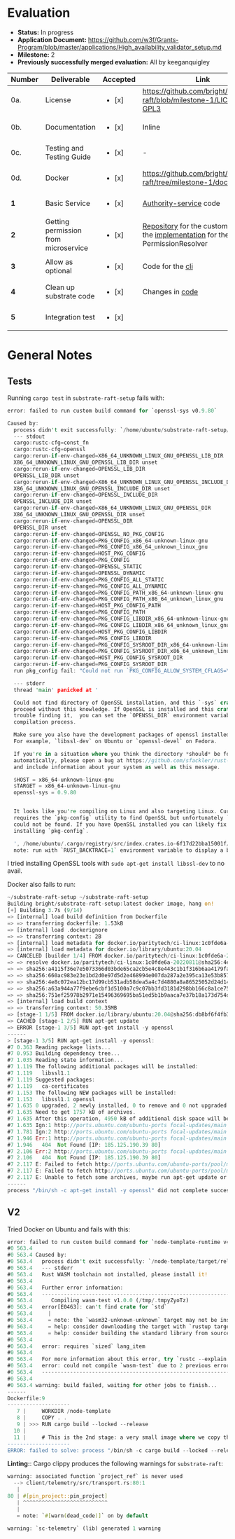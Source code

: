 # Evaluation

- **Status:** In progress
- **Application Document:** https://github.com/w3f/Grants-Program/blob/master/applications/High_availability_validator_setup.md
- **Milestone:** 2
- **Previously successfully merged evaluation:** All by keeganquigley

| Number | Deliverable | Accepted | Link | Notes |
| ------------- | ------------- | ------------- | ------------- |------------- |
| 0a. | License | <ul><li>[x] </li></ul> | https://github.com/bright/substrate-raft/blob/milestone-1/LICENSE-GPL3 | GPLv3, Unlicense | 
| 0b. | Documentation | <ul><li>[x] </li></ul> | Inline |  | 
| 0c. | Testing and Testing Guide | <ul><li>[x] </li></ul> | - |  |
| 0d. | Docker | <ul><li>[x] </li></ul> | https://github.com/bright/substrate-raft/tree/milestone-1/docker |  |
| **1** | Basic Service | <ul><li>[x] </li></ul> | [Authority-service](https://github.com/bright/substrate-raft-setup/blob/milestone-2/bin/authority-service) code |  |
| **2** | Getting permission from microservice | <ul><li>[x] </li></ul> | [Repository](https://github.com/bright/substrate-raft-setup/blob/milestone-2) for the custom node, and the [implementation](https://github.com/bright/substrate-raft-setup/blob/milestone-2/permission_resolver/src/lib.rs) for the PermissionResolver |  |
| **3** | Allow as optional | <ul><li>[x] </li></ul> | Code for the [cli](https://github.com/bright/substrate-raft-setup/blob/milestone-2/node/src/cli.rs) |  |
| **4** | Clean up substrate code | <ul><li>[x] </li></ul> | Changes in [code](https://github.com/bright/substrate-raft/commit/f4bab8f2a461271ab52ec6343934f6b84623b6c8) |  |
| **5** | Integration test | <ul><li>[x] </li></ul> |  |  |

# General Notes

## Tests

Running `cargo test` in `substrate-raft-setup` fails with:
```rust
error: failed to run custom build command for `openssl-sys v0.9.80`

Caused by:
  process didn't exit successfully: `/home/ubuntu/substrate-raft-setup/target/debug/build/openssl-sys-d554517e5179ead6/build-script-main` (exit status: 101)
  --- stdout
  cargo:rustc-cfg=const_fn
  cargo:rustc-cfg=openssl
  cargo:rerun-if-env-changed=X86_64_UNKNOWN_LINUX_GNU_OPENSSL_LIB_DIR
  X86_64_UNKNOWN_LINUX_GNU_OPENSSL_LIB_DIR unset
  cargo:rerun-if-env-changed=OPENSSL_LIB_DIR
  OPENSSL_LIB_DIR unset
  cargo:rerun-if-env-changed=X86_64_UNKNOWN_LINUX_GNU_OPENSSL_INCLUDE_DIR
  X86_64_UNKNOWN_LINUX_GNU_OPENSSL_INCLUDE_DIR unset
  cargo:rerun-if-env-changed=OPENSSL_INCLUDE_DIR
  OPENSSL_INCLUDE_DIR unset
  cargo:rerun-if-env-changed=X86_64_UNKNOWN_LINUX_GNU_OPENSSL_DIR
  X86_64_UNKNOWN_LINUX_GNU_OPENSSL_DIR unset
  cargo:rerun-if-env-changed=OPENSSL_DIR
  OPENSSL_DIR unset
  cargo:rerun-if-env-changed=OPENSSL_NO_PKG_CONFIG
  cargo:rerun-if-env-changed=PKG_CONFIG_x86_64-unknown-linux-gnu
  cargo:rerun-if-env-changed=PKG_CONFIG_x86_64_unknown_linux_gnu
  cargo:rerun-if-env-changed=HOST_PKG_CONFIG
  cargo:rerun-if-env-changed=PKG_CONFIG
  cargo:rerun-if-env-changed=OPENSSL_STATIC
  cargo:rerun-if-env-changed=OPENSSL_DYNAMIC
  cargo:rerun-if-env-changed=PKG_CONFIG_ALL_STATIC
  cargo:rerun-if-env-changed=PKG_CONFIG_ALL_DYNAMIC
  cargo:rerun-if-env-changed=PKG_CONFIG_PATH_x86_64-unknown-linux-gnu
  cargo:rerun-if-env-changed=PKG_CONFIG_PATH_x86_64_unknown_linux_gnu
  cargo:rerun-if-env-changed=HOST_PKG_CONFIG_PATH
  cargo:rerun-if-env-changed=PKG_CONFIG_PATH
  cargo:rerun-if-env-changed=PKG_CONFIG_LIBDIR_x86_64-unknown-linux-gnu
  cargo:rerun-if-env-changed=PKG_CONFIG_LIBDIR_x86_64_unknown_linux_gnu
  cargo:rerun-if-env-changed=HOST_PKG_CONFIG_LIBDIR
  cargo:rerun-if-env-changed=PKG_CONFIG_LIBDIR
  cargo:rerun-if-env-changed=PKG_CONFIG_SYSROOT_DIR_x86_64-unknown-linux-gnu
  cargo:rerun-if-env-changed=PKG_CONFIG_SYSROOT_DIR_x86_64_unknown_linux_gnu
  cargo:rerun-if-env-changed=HOST_PKG_CONFIG_SYSROOT_DIR
  cargo:rerun-if-env-changed=PKG_CONFIG_SYSROOT_DIR
  run pkg_config fail: "Could not run `PKG_CONFIG_ALLOW_SYSTEM_CFLAGS=\"1\" \"pkg-config\" \"--libs\" \"--cflags\" \"openssl\"`\nThe pkg-config command could not be found.\n\nMost likely, you need to install a pkg-config package for your OS.\nTry `apt install pkg-config`, or `yum install pkg-config`,\nor `pkg install pkg-config` depending on your distribution.\n\nIf you've already installed it, ensure the pkg-config command is one of the\ndirectories in the PATH environment variable.\n\nIf you did not expect this build to link to a pre-installed system library,\nthen check documentation of the openssl-sys crate for an option to\nbuild the library from source, or disable features or dependencies\nthat require pkg-config."

  --- stderr
  thread 'main' panicked at '

  Could not find directory of OpenSSL installation, and this `-sys` crate cannot
  proceed without this knowledge. If OpenSSL is installed and this crate had
  trouble finding it,  you can set the `OPENSSL_DIR` environment variable for the
  compilation process.

  Make sure you also have the development packages of openssl installed.
  For example, `libssl-dev` on Ubuntu or `openssl-devel` on Fedora.

  If you're in a situation where you think the directory *should* be found
  automatically, please open a bug at https://github.com/sfackler/rust-openssl
  and include information about your system as well as this message.

  $HOST = x86_64-unknown-linux-gnu
  $TARGET = x86_64-unknown-linux-gnu
  openssl-sys = 0.9.80


  It looks like you're compiling on Linux and also targeting Linux. Currently this
  requires the `pkg-config` utility to find OpenSSL but unfortunately `pkg-config`
  could not be found. If you have OpenSSL installed you can likely fix this by
  installing `pkg-config`.

  ', /home/ubuntu/.cargo/registry/src/index.crates.io-6f17d22bba15001f/openssl-sys-0.9.80/build/find_normal.rs:191:5
  note: run with `RUST_BACKTRACE=1` environment variable to display a backtrace
  ```
  I tried installing OpenSSL tools with `sudo apt-get install libssl-dev` to no avail.
  
  Docker also fails to run:
  ```rust
  ~/substrate-raft-setup ~/substrate-raft-setup
Building bright/substrate-raft-setup:latest docker image, hang on!
[+] Building 3.7s (9/14)
 => [internal] load build definition from Dockerfile                                                                  0.0s
 => => transferring dockerfile: 1.53kB                                                                                0.0s
 => [internal] load .dockerignore                                                                                     0.0s
 => => transferring context: 2B                                                                                       0.0s
 => [internal] load metadata for docker.io/paritytech/ci-linux:1c0fde6a-20220811                                      1.5s
 => [internal] load metadata for docker.io/library/ubuntu:20.04                                                       1.3s
 => CANCELED [builder 1/4] FROM docker.io/paritytech/ci-linux:1c0fde6a-20220811@sha256:4e8c072ea12bc17d99cb531adb58d  2.2s
 => => resolve docker.io/paritytech/ci-linux:1c0fde6a-20220811@sha256:4e8c072ea12bc17d99cb531adb58dea5a4c7d4880a8a86  0.0s
 => => sha256:a4115f36e7e5073366d03bde65ca2cb5e4c8e443c1b1f316b6aa4179fab42000 1.05MB / 527.84MB                      2.2s
 => => sha256:660ac983e23e1bd2d0e97d5d2e468994e007da287a2e395ca13e53b8571e5283 2.10MB / 337.09MB                      2.2s
 => => sha256:4e8c072ea12bc17d99cb531adb58dea5a4c7d4880a8a86525052d24d1454e89e 761B / 761B                            0.0s
 => => sha256:a63a944a77f9ebe6cbf1d5100a7c9c07bb3fd3181d298bb166c8a1ce75b81aec 9.38kB / 9.38kB                        0.0s
 => => sha256:751ef25978b2971e15496369695ba51ed5b1b9aaca7e37b18a173d754d1ca820 8.39MB / 27.14MB                       2.2s
 => [internal] load build context                                                                                     0.6s
 => => transferring context: 50.35MB                                                                                  0.5s
 => [stage-1 1/5] FROM docker.io/library/ubuntu:20.04@sha256:db8bf6f4fb351aa7a26e27ba2686cf35a6a409f65603e59d4c203e5  0.0s
 => CACHED [stage-1 2/5] RUN apt-get update                                                                           0.0s
 => ERROR [stage-1 3/5] RUN apt-get install -y openssl                                                                2.2s
------
 > [stage-1 3/5] RUN apt-get install -y openssl:
#7 0.363 Reading package lists...
#7 0.953 Building dependency tree...
#7 1.035 Reading state information...
#7 1.119 The following additional packages will be installed:
#7 1.119   libssl1.1
#7 1.119 Suggested packages:
#7 1.119   ca-certificates
#7 1.153 The following NEW packages will be installed:
#7 1.153   libssl1.1 openssl
#7 1.635 0 upgraded, 2 newly installed, 0 to remove and 0 not upgraded.
#7 1.635 Need to get 1757 kB of archives.
#7 1.635 After this operation, 4950 kB of additional disk space will be used.
#7 1.635 Ign:1 http://ports.ubuntu.com/ubuntu-ports focal-updates/main arm64 libssl1.1 arm64 1.1.1f-1ubuntu2.17
#7 1.781 Ign:2 http://ports.ubuntu.com/ubuntu-ports focal-updates/main arm64 openssl arm64 1.1.1f-1ubuntu2.17
#7 1.946 Err:1 http://ports.ubuntu.com/ubuntu-ports focal-updates/main arm64 libssl1.1 arm64 1.1.1f-1ubuntu2.17
#7 1.946   404  Not Found [IP: 185.125.190.39 80]
#7 2.106 Err:2 http://ports.ubuntu.com/ubuntu-ports focal-updates/main arm64 openssl arm64 1.1.1f-1ubuntu2.17
#7 2.106   404  Not Found [IP: 185.125.190.39 80]
#7 2.117 E: Failed to fetch http://ports.ubuntu.com/ubuntu-ports/pool/main/o/openssl/libssl1.1_1.1.1f-1ubuntu2.17_arm64.deb  404  Not Found [IP: 185.125.190.39 80]
#7 2.117 E: Failed to fetch http://ports.ubuntu.com/ubuntu-ports/pool/main/o/openssl/openssl_1.1.1f-1ubuntu2.17_arm64.deb  404  Not Found [IP: 185.125.190.39 80]
#7 2.117 E: Unable to fetch some archives, maybe run apt-get update or try with --fix-missing?
------
process "/bin/sh -c apt-get install -y openssl" did not complete successfully: exit code: 100
```
## V2

Tried Docker on Ubuntu and fails with this:
```rust
error: failed to run custom build command for `node-template-runtime v4.0.0-dev (/node-template/runtime)`
#0 563.4 
#0 563.4 Caused by:
#0 563.4   process didn't exit successfully: `/node-template/target/release/build/node-template-runtime-37c0b72b2eac5a32/build-script-build` (exit status: 1)
#0 563.4   --- stderr
#0 563.4   Rust WASM toolchain not installed, please install it!
#0 563.4 
#0 563.4   Further error information:
#0 563.4   ------------------------------------------------------------
#0 563.4      Compiling wasm-test v1.0.0 (/tmp/.tmpyZyoTz)
#0 563.4   error[E0463]: can't find crate for `std`
#0 563.4     |
#0 563.4     = note: the `wasm32-unknown-unknown` target may not be installed
#0 563.4     = help: consider downloading the target with `rustup target add wasm32-unknown-unknown`
#0 563.4     = help: consider building the standard library from source with `cargo build -Zbuild-std`
#0 563.4 
#0 563.4   error: requires `sized` lang_item
#0 563.4 
#0 563.4   For more information about this error, try `rustc --explain E0463`.
#0 563.4   error: could not compile `wasm-test` due to 2 previous errors
#0 563.4   ------------------------------------------------------------
#0 563.4 
#0 563.4 warning: build failed, waiting for other jobs to finish...
------
Dockerfile:9
--------------------
   7 |     WORKDIR /node-template
   8 |     COPY . .
   9 | >>> RUN cargo build --locked --release
  10 |     
  11 |     # This is the 2nd stage: a very small image where we copy the binary."
--------------------
ERROR: failed to solve: process "/bin/sh -c cargo build --locked --release" did not complete successfully: exit code: 101
```

  **Linting:**: Cargo clippy produces the following warnings for `substrate-raft`:
```rust
warning: associated function `project_ref` is never used
  --> client/telemetry/src/transport.rs:80:1
   |
80 | #[pin_project::pin_project]
   | ^^^^^^^^^^^^^^^^^^^^^^^^^^^
   |
   = note: `#[warn(dead_code)]` on by default

warning: `sc-telemetry` (lib) generated 1 warning
```
